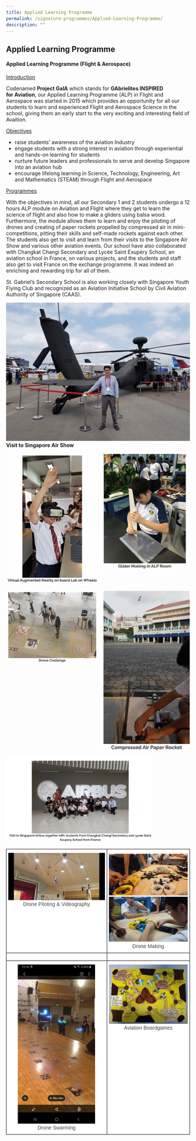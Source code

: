 ```yaml
---
title: Applied Learning Programme
permalink: /signature-programmes/Applied-Learning-Programme/
description: ""
---
```

## Applied Learning Programme 

#### Applied Learning Programme (Flight & Aerospace)

<u>Introduction</u>
 

Codenamed **Project GaIA** which stands for **GAbrielites INSPIRED for Aviation**, our Applied Learning Programme (ALP) in Flight and Aerospace was started in 2015 which provides an opportunity for all our students to learn and experienced Flight and Aerospace Science in the school, giving them an early start to the very exciting and interesting field of Avaition.


<u>Objectives</u>

*   raise students’ awareness of the aviation Industry
*   engage students with a strong interest in aviation through experiential and hands-on learning for students
*   nurture future leaders and professionals to serve and develop Singapore into an aviation hub
*   encourage lifelong learning in Science, Technology, Engineering, Art and Mathematics (STEAM) through Flight and Aerospace


<u>Programmes</u>


With the objectives in mind, all our Secondary 1 and 2 students undergo a 12 hours ALP module on Aviation and Flight where they get to learn the science of flight and also how to make a gliders using balsa wood. Furthermore, the module allows them to learn and enjoy the piloting of drones and creating of paper rockets propelled by compressed air in mini-competitions, pitting their skills and self-made rockets against each other. The students also get to visit and learn from their visits to the Singapore Air Show and various other aviation events. Our school have also collaborated with Changkat Changi Secondary and Lycée Saint Exupéry School, an aviation school in France, on various projects, and the students and staff also get to visit France on the exchange programme. It was indeed an enriching and rewarding trip for all of them.

St. Gabriel’s Secondary School is also working closely with Singapore Youth Flying Club and recognized as an Aviation Initiative School by Civil Aviation Authority of Singapore (CAAS).

![](/images/Singapore%20Air%20Show%202018.jpeg)
**Visit to Singapore Air Show**


<img src="/images/VR.jpeg" style="width:50%" align=left> 

<img src="/images/Glider.png" style="width:49%" align=right>
	
<br clear = "left">
<br clear = "left">
	
	
<img src="/images/Drone.png" style="width:50%" align=left> 

<img src="/images/AirPaperRocket.png" style="width:50%" align=left> 

<br clear = "left">
<br clear = "left">

<img src="/images/Airbus.png" style="width:80%" align=center>

<style type="text/css">
.tg  {border-collapse:collapse;border-spacing:0;}
.tg td{border-color:black;border-style:solid;border-width:1px;font-family:Arial, sans-serif;font-size:14px;
  overflow:hidden;padding:10px 5px;word-break:normal;}
.tg th{border-color:black;border-style:solid;border-width:1px;font-family:Arial, sans-serif;font-size:14px;
  font-weight:normal;overflow:hidden;padding:10px 5px;word-break:normal;}
.tg .tg-sxkx{background-color:#FFF;color:#454545;text-align:center;vertical-align:top}
</style>
<table class="tg">
<thead>
  <tr>
    <th class="tg-sxkx"><img src="/images/Drone%20Piloting%20&%20Videography.jpeg" style="width:100%"> <br>Drone Piloting &amp; Videography</th>
    <th class="tg-sxkx"><img src="/images/Drone%20Making.jpeg" style="width:100%"><br>Drone Making</th>
  </tr>
</thead>
<tbody>
  <tr>
    <td class="tg-sxkx"></td>
    <td class="tg-sxkx"></td>
  </tr>
  <tr>
    <td class="tg-sxkx"><img src="/images/Drone%20Swarming.jpeg" style="width:80%"><br>Drone Swarming</td>
    <td class="tg-sxkx"><img src="/images/Aviation%20Boardgames.jpeg" style="width:100%"> <br>Aviation Boardgames</td>
  </tr>
</tbody>
</table>






